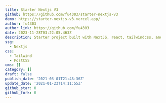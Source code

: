 ```yaml
---
title: Starter Nextjs V3
github: https://github.com/fu4303/starter-nextjs-v3
demo: https://starter-nextjs-v3.vercel.app/
author: fu4303
author_link: https://github.com/fu4303
date: 2023-11-28T03:22:05.463Z
description: Starter project built with NextJS, react, tailwindcss, and more
ssg:
  - Nextjs
css:
  - Tailwind
  - PostCSS
cms: []
category: []
draft: false
publish_date: '2021-03-01T21:43:36Z'
update_date: '2021-01-23T14:11:55Z'
github_star: 0
github_fork: 0
---
```

